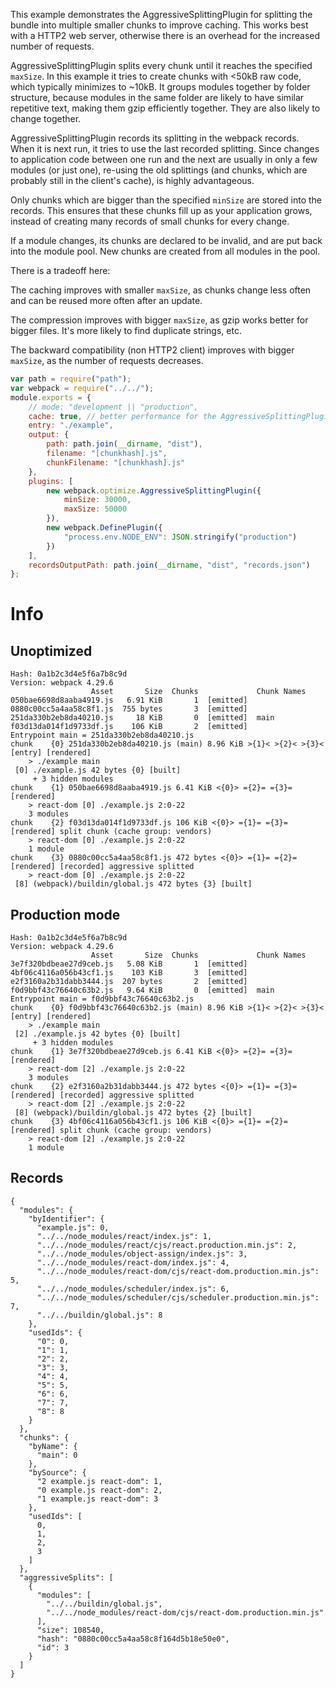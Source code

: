 This example demonstrates the AggressiveSplittingPlugin for splitting the bundle into multiple smaller chunks to improve caching. This works best with a HTTP2 web server, otherwise there is an overhead for the increased number of requests.

AggressiveSplittingPlugin splits every chunk until it reaches the specified `maxSize`. In this example it tries to create chunks with <50kB raw code, which typically minimizes to ~10kB. It groups modules together by folder structure, because modules in the same folder are likely to have similar repetitive text, making them gzip efficiently together. They are also likely to change together.

AggressiveSplittingPlugin records its splitting in the webpack records. When it is next run, it tries to use the last recorded splitting. Since changes to application code between one run and the next are usually in only a few modules (or just one), re-using the old splittings (and chunks, which are probably still in the client's cache), is highly advantageous.

Only chunks which are bigger than the specified `minSize` are stored into the records. This ensures that these chunks fill up as your application grows, instead of creating many records of small chunks for every change.

If a module changes, its chunks are declared to be invalid, and are put back into the module pool. New chunks are created from all modules in the pool.

There is a tradeoff here:

The caching improves with smaller `maxSize`, as chunks change less often and can be reused more often after an update.

The compression improves with bigger `maxSize`, as gzip works better for bigger files. It's more likely to find duplicate strings, etc.

The backward compatibility (non HTTP2 client) improves with bigger `maxSize`, as the number of requests decreases.

```js
var path = require("path");
var webpack = require("../../");
module.exports = {
	// mode: "development || "production",
	cache: true, // better performance for the AggressiveSplittingPlugin
	entry: "./example",
	output: {
		path: path.join(__dirname, "dist"),
		filename: "[chunkhash].js",
		chunkFilename: "[chunkhash].js"
	},
	plugins: [
		new webpack.optimize.AggressiveSplittingPlugin({
			minSize: 30000,
			maxSize: 50000
		}),
		new webpack.DefinePlugin({
			"process.env.NODE_ENV": JSON.stringify("production")
		})
	],
	recordsOutputPath: path.join(__dirname, "dist", "records.json")
};
```

# Info

## Unoptimized

```
Hash: 0a1b2c3d4e5f6a7b8c9d
Version: webpack 4.29.6
                  Asset       Size  Chunks             Chunk Names
050bae6698d8aaba4919.js   6.91 KiB       1  [emitted]  
0880c00cc5a4aa58c8f1.js  755 bytes       3  [emitted]  
251da330b2eb8da40210.js     18 KiB       0  [emitted]  main
f03d13da014f1d9733df.js    106 KiB       2  [emitted]  
Entrypoint main = 251da330b2eb8da40210.js
chunk    {0} 251da330b2eb8da40210.js (main) 8.96 KiB >{1}< >{2}< >{3}< [entry] [rendered]
    > ./example main
 [0] ./example.js 42 bytes {0} [built]
     + 3 hidden modules
chunk    {1} 050bae6698d8aaba4919.js 6.41 KiB <{0}> ={2}= ={3}= [rendered]
    > react-dom [0] ./example.js 2:0-22
    3 modules
chunk    {2} f03d13da014f1d9733df.js 106 KiB <{0}> ={1}= ={3}= [rendered] split chunk (cache group: vendors)
    > react-dom [0] ./example.js 2:0-22
    1 module
chunk    {3} 0880c00cc5a4aa58c8f1.js 472 bytes <{0}> ={1}= ={2}= [rendered] [recorded] aggressive splitted
    > react-dom [0] ./example.js 2:0-22
 [8] (webpack)/buildin/global.js 472 bytes {3} [built]
```

## Production mode

```
Hash: 0a1b2c3d4e5f6a7b8c9d
Version: webpack 4.29.6
                  Asset       Size  Chunks             Chunk Names
3e7f320bdbeae27d9ceb.js   5.08 KiB       1  [emitted]  
4bf06c4116a056b43cf1.js    103 KiB       3  [emitted]  
e2f3160a2b31dabb3444.js  207 bytes       2  [emitted]  
f0d9bbf43c76640c63b2.js   9.64 KiB       0  [emitted]  main
Entrypoint main = f0d9bbf43c76640c63b2.js
chunk    {0} f0d9bbf43c76640c63b2.js (main) 8.96 KiB >{1}< >{2}< >{3}< [entry] [rendered]
    > ./example main
 [2] ./example.js 42 bytes {0} [built]
     + 3 hidden modules
chunk    {1} 3e7f320bdbeae27d9ceb.js 6.41 KiB <{0}> ={2}= ={3}= [rendered]
    > react-dom [2] ./example.js 2:0-22
    3 modules
chunk    {2} e2f3160a2b31dabb3444.js 472 bytes <{0}> ={1}= ={3}= [rendered] [recorded] aggressive splitted
    > react-dom [2] ./example.js 2:0-22
 [8] (webpack)/buildin/global.js 472 bytes {2} [built]
chunk    {3} 4bf06c4116a056b43cf1.js 106 KiB <{0}> ={1}= ={2}= [rendered] split chunk (cache group: vendors)
    > react-dom [2] ./example.js 2:0-22
    1 module
```

## Records

```
{
  "modules": {
    "byIdentifier": {
      "example.js": 0,
      "../../node_modules/react/index.js": 1,
      "../../node_modules/react/cjs/react.production.min.js": 2,
      "../../node_modules/object-assign/index.js": 3,
      "../../node_modules/react-dom/index.js": 4,
      "../../node_modules/react-dom/cjs/react-dom.production.min.js": 5,
      "../../node_modules/scheduler/index.js": 6,
      "../../node_modules/scheduler/cjs/scheduler.production.min.js": 7,
      "../../buildin/global.js": 8
    },
    "usedIds": {
      "0": 0,
      "1": 1,
      "2": 2,
      "3": 3,
      "4": 4,
      "5": 5,
      "6": 6,
      "7": 7,
      "8": 8
    }
  },
  "chunks": {
    "byName": {
      "main": 0
    },
    "bySource": {
      "2 example.js react-dom": 1,
      "0 example.js react-dom": 2,
      "1 example.js react-dom": 3
    },
    "usedIds": [
      0,
      1,
      2,
      3
    ]
  },
  "aggressiveSplits": [
    {
      "modules": [
        "../../buildin/global.js",
        "../../node_modules/react-dom/cjs/react-dom.production.min.js"
      ],
      "size": 108540,
      "hash": "0880c00cc5a4aa58c8f164d5b18e50e0",
      "id": 3
    }
  ]
}
```
